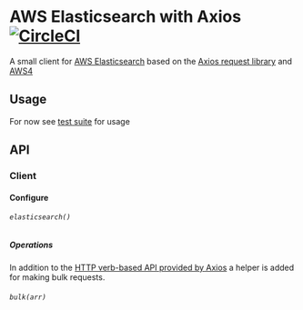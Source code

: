 # AWS Elasticsearch with Axios [![CircleCI](https://circleci.com/gh/possibilities/aws-elasticsearch-axios.svg?style=svg)](https://circleci.com/gh/possibilities/aws-elasticsearch-axios)

A small client for [AWS Elasticsearch](https://aws.amazon.com/elasticsearch-service/) based on the [Axios request library](https://github.com/axios/axios) and [AWS4](https://github.com/mhart/aws4)

## Usage

For now see [test suite](./__tests__) for usage

## API

### Client

#### Configure

###### `elasticsearch()`

##### Operations

In addition to the [HTTP verb-based API provided by Axios](https://github.com/axios/axios#axios-api) a helper is added for making bulk requests.

###### `bulk(arr)`
